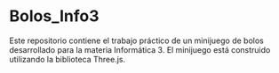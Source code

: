 # Bolos_Info3
Este repositorio contiene el trabajo práctico de un minijuego de bolos desarrollado para la materia Informática 3. El minijuego está construido utilizando la biblioteca Three.js.
